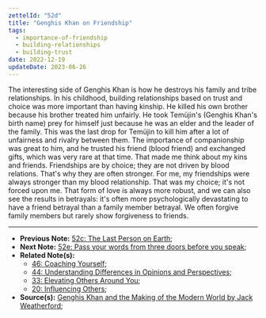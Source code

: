 ```yaml
---
zettelId: "52d"
title: "Genghis Khan on Friendship"
tags:
  - importance-of-friendship
  - building-relationships
  - building-trust
date: 2022-12-19
updateDate: 2023-06-26
---
```


The interesting side of Genghis Khan is how he destroys his family and tribe relationships. In his childhood, building relationships based on trust and choice was more important than having kinship. He killed his own brother because his brother treated him unfairly. He took Temüjin's (Genghis Khan's birth name) prey for himself just because he was an elder and the leader of the family. This was the last drop for Temüjin to kill him after a lot of unfairness and rivalry between them. The importance of companionship was great to him, and he trusted his friend (blood friend) and exchanged gifts, which was very rare at that time. That made me think about my kins and friends. Friendships are by choice; they are not driven by blood relations. That's why they are often stronger. For me, my friendships were always stronger than my blood relationship. That was my choice; it's not forced upon me. That form of love is always more robust, and we can also see the results in betrayals: it's often more psychologically devastating to have a friend betrayal than a family member betrayal. We often forgive family members but rarely show forgiveness to friends.

---

- **Previous Note:** [52c: The Last Person on Earth](/notes/52c/);
- **Next Note:** [52e: Pass your words from three doors before you speak](/notes/52e/);
- **Related Note(s):**
  - [46: Coaching Yourself](/notes/46/);
  - [44: Understanding Differences in Opinions and Perspectives](/notes/44/);
  - [33: Elevating Others Around You](/notes/33/);
  - [20: Influencing Others](/notes/20/);
- **Source(s):** [Genghis Khan and the Making of the Modern World by Jack Weatherford](https://en.wikipedia.org/wiki/Genghis_Khan_and_the_Making_of_the_Modern_World);

